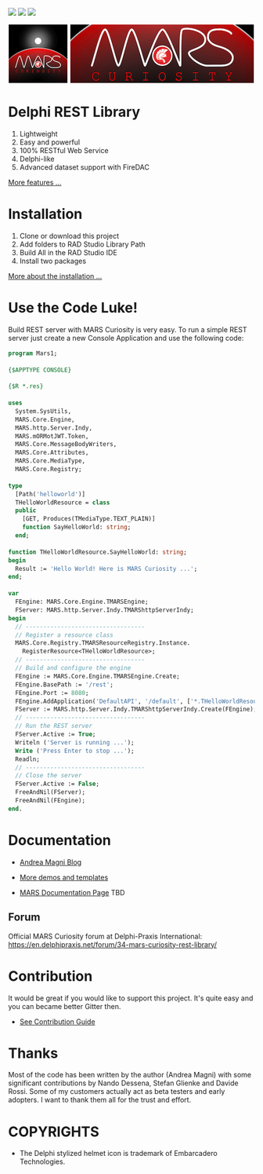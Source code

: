 ![](https://img.shields.io/github/v/release/andrea-magni/MARS)
![](https://img.shields.io/github/release-date/andrea-magni/MARS)
![](https://img.shields.io/github/commits-since/andrea-magni/MARS/v1.4)

![MARS-curiosity logo](media/logo-small-MARS.png)

# Delphi REST Library

1. Lightweight
1. Easy and powerful
1. 100% RESTful Web Service
1. Delphi-like
1. Advanced dataset support with FireDAC

[More features ...](./docs/MainFeatures.md)

# Installation

1. Clone or download this project
1. Add folders to RAD Studio Library Path
1. Build All in the RAD Studio IDE
1. Install two packages

[More about the installation ...](docs/Installation.md)

# Use the Code Luke!

Build REST server with MARS Curiosity is very easy. To run a simple REST server just create a new Console Application and use the following code:

```pascal
program Mars1;

{$APPTYPE CONSOLE}

{$R *.res}

uses
  System.SysUtils,
  MARS.Core.Engine,
  MARS.http.Server.Indy,
  MARS.mORMotJWT.Token,
  MARS.Core.MessageBodyWriters,
  MARS.Core.Attributes,
  MARS.Core.MediaType,
  MARS.Core.Registry;

type
  [Path('helloworld')]
  THelloWorldResource = class
  public
    [GET, Produces(TMediaType.TEXT_PLAIN)]
    function SayHelloWorld: string;
  end;

function THelloWorldResource.SayHelloWorld: string;
begin
  Result := 'Hello World! Here is MARS Curiosity ...';
end;

var
  FEngine: MARS.Core.Engine.TMARSEngine;
  FServer: MARS.http.Server.Indy.TMARShttpServerIndy;
begin
  // ----------------------------------
  // Register a resource class
  MARS.Core.Registry.TMARSResourceRegistry.Instance.
    RegisterResource<THelloWorldResource>;
  // ----------------------------------
  // Build and configure the engine
  FEngine := MARS.Core.Engine.TMARSEngine.Create;
  FEngine.BasePath := '/rest';
  FEngine.Port := 8080;
  FEngine.AddApplication('DefaultAPI', '/default', ['*.THelloWorldResource']);
  FServer := MARS.http.Server.Indy.TMARShttpServerIndy.Create(FEngine);
  // ----------------------------------
  // Run the REST server
  FServer.Active := True;
  Writeln ('Server is running ...');
  Write ('Press Enter to stop ...');
  Readln;
  // ----------------------------------
  // Close the server
  FServer.Active := False;
  FreeAndNil(FServer);
  FreeAndNil(FEngine);
end.
```

# Documentation

* [Andrea Magni Blog](http://www.andreamagni.eu)
* [More demos and templates](./docs/Demos.md)

* [MARS Documentation Page](./docs/README.md) TBD

## Forum

Official MARS Curiosity forum at Delphi-Praxis International: https://en.delphipraxis.net/forum/34-mars-curiosity-rest-library/

# Contribution

It would be great if you would like to support this project. It's quite easy and you can became better Gitter then.

* [See Contribution Guide](./CONTRIBUTING.md)

# Thanks

Most of the code has been written by the author (Andrea Magni) with some significant contributions by Nando Dessena, Stefan Glienke and Davide Rossi. Some of my customers actually act as beta testers and early adopters. I want to thank them all for the trust and effort.

# COPYRIGHTS

* The Delphi stylized helmet icon is trademark of Embarcadero Technologies.
